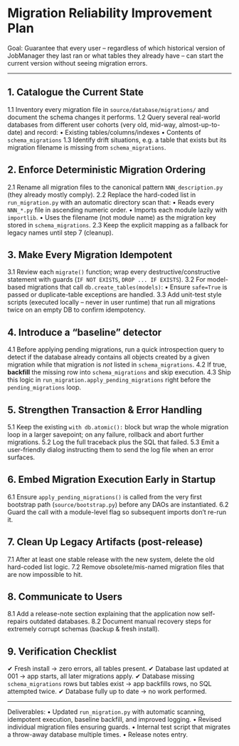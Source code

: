 # Migration Reliability Improvement Plan

Goal: Guarantee that every user – regardless of which historical version of JobManager they last ran or what tables they already have – can start the current version without seeing migration errors.

---

## 1. Catalogue the Current State
1.1 Inventory every migration file in `source/database/migrations/` and document the schema changes it performs.
1.2 Query several real-world databases from different user cohorts (very old, mid-way, almost-up-to-date) and record:
      • Existing tables/columns/indexes
      • Contents of `schema_migrations`
1.3 Identify drift situations, e.g. a table that exists but its migration filename is missing from `schema_migrations`.

## 2. Enforce Deterministic Migration Ordering
2.1 Rename all migration files to the canonical pattern `NNN_description.py` (they already mostly comply).
2.2 Replace the hard-coded list in `run_migration.py` with an automatic directory scan that:
      • Reads every `NNN_*.py` file in ascending numeric order.
      • Imports each module lazily with `importlib`.
      • Uses the filename (not module name) as the migration key stored in `schema_migrations`.
2.3 Keep the explicit mapping as a fallback for legacy names until step 7 (cleanup).

## 3. Make Every Migration Idempotent
3.1 Review each `migrate()` function; wrap every destructive/constructive statement with guards (`IF NOT EXISTS`, `DROP ... IF EXISTS`).
3.2 For model-based migrations that call `db.create_tables(models)`:
      • Ensure `safe=True` is passed or duplicate-table exceptions are handled.
3.3 Add unit-test style scripts (executed locally – never in user runtime) that run all migrations twice on an empty DB to confirm idempotency.

## 4. Introduce a “baseline” detector
4.1 Before applying pending migrations, run a quick introspection query to detect if the database already contains all objects created by a given migration while that migration is *not* listed in `schema_migrations`.
4.2 If true, **backfill** the missing row into `schema_migrations` and skip execution.
4.3 Ship this logic in `run_migration.apply_pending_migrations` right before the `pending_migrations` loop.

## 5. Strengthen Transaction & Error Handling
5.1 Keep the existing `with db.atomic():` block but wrap the whole migration loop in a larger savepoint; on any failure, rollback and abort further migrations.
5.2 Log the full traceback plus the SQL that failed.
5.3 Emit a user-friendly dialog instructing them to send the log file when an error surfaces.

## 6. Embed Migration Execution Early in Startup
6.1 Ensure `apply_pending_migrations()` is called from the very first bootstrap path (`source/bootstrap.py`) before any DAOs are instantiated.
6.2 Guard the call with a module-level flag so subsequent imports don’t re-run it.

## 7. Clean Up Legacy Artifacts (post-release)
7.1 After at least one stable release with the new system, delete the old hard-coded list logic.
7.2 Remove obsolete/mis-named migration files that are now impossible to hit.

## 8. Communicate to Users
8.1 Add a release-note section explaining that the application now self-repairs outdated databases.
8.2 Document manual recovery steps for extremely corrupt schemas (backup & fresh install).

## 9. Verification Checklist
✔ Fresh install → zero errors, all tables present.
✔ Database last updated at 001 → app starts, all later migrations apply.
✔ Database missing `schema_migrations` rows but tables exist → app backfills rows, no SQL attempted twice.
✔ Database fully up to date → no work performed.

---

Deliverables:
• Updated `run_migration.py` with automatic scanning, idempotent execution, baseline backfill, and improved logging.
• Revised individual migration files ensuring guards.
• Internal test script that migrates a throw-away database multiple times.
• Release notes entry.

